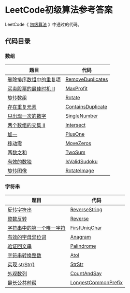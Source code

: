 # LeetCode初级算法参考答案

LeetCode《 [初级算法](https://leetcode-cn.com/leetbook/read/top-interview-questions-easy/) 》中通过的代码。

## 代码目录
### 数组
|题目|代码|
|---|---|
|[删除排序数组中的重复项](https://leetcode-cn.com/leetbook/read/top-interview-questions-easy/x2gy9m/)|[RemoveDuplicates](https://github.com/Germlin/leetcode-top-interview-questions-easy/blob/master/src/main/java/com/germlin/array/RemoveDuplicates.java)|
|[买卖股票的最佳时机 II](https://leetcode-cn.com/leetbook/read/top-interview-questions-easy/x2zsx1/)|[MaxProfit](https://github.com/Germlin/leetcode-top-interview-questions-easy/blob/master/src/main/java/com/germlin/array/MaxProfit.java)|
|[旋转数组](https://leetcode-cn.com/leetbook/read/top-interview-questions-easy/x2skh7/)|[Rotate](https://github.com/Germlin/leetcode-top-interview-questions-easy/blob/master/src/main/java/com/germlin/array/Rotate.java)|
|[存在重复元素](https://leetcode-cn.com/leetbook/read/top-interview-questions-easy/x248f5/)|[ContainsDuplicate](https://github.com/Germlin/leetcode-top-interview-questions-easy/blob/master/src/main/java/com/germlin/array/ContainsDuplicate.java)|
|[只出现一次的数字](https://leetcode-cn.com/leetbook/read/top-interview-questions-easy/x21ib6/)|[SingleNumber](https://github.com/Germlin/leetcode-top-interview-questions-easy/blob/master/src/main/java/com/germlin/array/SingleNumber.java)|
|[两个数组的交集 II](https://leetcode-cn.com/leetbook/read/top-interview-questions-easy/x2y0c2/)|[Intersect](https://github.com/Germlin/leetcode-top-interview-questions-easy/blob/master/src/main/java/com/germlin/array/Intersect.java)|
|[加一](https://leetcode-cn.com/leetbook/read/top-interview-questions-easy/x2cv1c/)|[PlusOne](https://github.com/Germlin/leetcode-top-interview-questions-easy/blob/master/src/main/java/com/germlin/array/PlusOne.java)|
|[移动零](https://leetcode-cn.com/leetbook/read/top-interview-questions-easy/x2ba4i/)|[MoveZeros](https://github.com/Germlin/leetcode-top-interview-questions-easy/blob/master/src/main/java/com/germlin/array/MoveZeros.java)|
|[两数之和](https://leetcode-cn.com/leetbook/read/top-interview-questions-easy/x2jrse/)|[TwoSum](https://github.com/Germlin/leetcode-top-interview-questions-easy/blob/master/src/main/java/com/germlin/array/TwoSum.java)|
|[有效的数独](https://leetcode-cn.com/leetbook/read/top-interview-questions-easy/x2f9gg/)|[IsValidSudoku](https://github.com/Germlin/leetcode-top-interview-questions-easy/blob/master/src/main/java/com/germlin/array/IsValidSudoku.java)|
|[旋转图像](https://leetcode-cn.com/leetbook/read/top-interview-questions-easy/xnhhkv/)|[RotateImage](https://github.com/Germlin/leetcode-top-interview-questions-easy/blob/master/src/main/java/com/germlin/array/RotateImage.java)|

### 字符串
|题目|代码|
|---|---|
|[反转字符串](https://leetcode-cn.com/leetbook/read/top-interview-questions-easy/xnhbqj/)|[ReverseString](https://github.com/Germlin/leetcode-top-interview-questions-easy/blob/master/src/main/java/com/germlin/string/ReverseString.java)|
|[整数反转](https://leetcode-cn.com/leetbook/read/top-interview-questions-easy/xnx13t/)|[Reverse](https://github.com/Germlin/leetcode-top-interview-questions-easy/blob/master/src/main/java/com/germlin/string/Reverse.java)|
|[字符串中的第一个唯一字符](https://leetcode-cn.com/leetbook/read/top-interview-questions-easy/xn5z8r/)|[FirstUniqChar](https://github.com/Germlin/leetcode-top-interview-questions-easy/blob/master/src/main/java/com/germlin/string/FirstUniqChar.java)|
|[有效的字母异位词](https://leetcode-cn.com/leetbook/read/top-interview-questions-easy/xn96us/)|[Anagram](https://github.com/Germlin/leetcode-top-interview-questions-easy/blob/master/src/main/java/com/germlin/string/Anagram.java)|
|[验证回文串](https://leetcode-cn.com/leetbook/read/top-interview-questions-easy/xne8id/)|[Palindrome](https://github.com/Germlin/leetcode-top-interview-questions-easy/blob/master/src/main/java/com/germlin/string/Palindrome.java)|
|[字符串转换整数](https://leetcode-cn.com/leetbook/read/top-interview-questions-easy/xnoilh/)|[AtoI](https://github.com/Germlin/leetcode-top-interview-questions-easy/blob/master/src/main/java/com/germlin/string/AtoI.java)|
|[实现 strStr()](https://leetcode-cn.com/leetbook/read/top-interview-questions-easy/xnr003/)|[StrStr](https://github.com/Germlin/leetcode-top-interview-questions-easy/blob/master/src/main/java/com/germlin/string/StrStr.java)|
|[外观数列](https://leetcode-cn.com/leetbook/read/top-interview-questions-easy/xnpvdm/)|[CountAndSay](https://github.com/Germlin/leetcode-top-interview-questions-easy/blob/master/src/main/java/com/germlin/string/CountAndSay.java)|
|[最长公共前缀](https://leetcode-cn.com/leetbook/read/top-interview-questions-easy/xnmav1/)|[LongestCommonPrefix](https://github.com/Germlin/leetcode-top-interview-questions-easy/blob/master/src/main/java/com/germlin/string/LongestCommonPrefix.java)|
